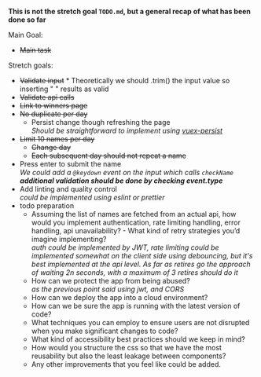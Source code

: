 **This is not the stretch goal `TODO.md`, but a general recap of what has been done so far**

Main Goal:

- ~~Main task~~

Stretch goals:
- ~~Validate input~~ * Theoretically we should .trim() the input value so inserting "  " results as valid
- ~~Validate api calls~~
- ~~Link to winners page~~
- ~~No duplicate per day~~
  - Persist change though refreshing the page  
  _Should be straightforward to implement using [vuex-persist](https://github.com/championswimmer/vuex-persist)_
- ~~Limit 10 names per day~~
  - ~~Change day~~
  - ~~Each subsequent day should not repeat a name~~  
- Press enter to submit the name  
  _We could add a `@keydown` event on the input which calls `checkName` **additional validation should be done by checking event.type**_
- Add linting and quality control  
  _could be implemented using eslint or prettier_
- todo preparation
  * Assuming the list of names are fetched from an actual api, how would you implement authentication, rate limiting handling, error handling, api unavailability? - What kind of retry strategies you’d imagine implementing?  
  _auth could be implemented by JWT, rate limiting could be implemented somewhat on the client side using debouncing, but it's best implemented at the api level. As far as retires go the approach of waiting 2n seconds, with a maximum of 3 retires should do it_
  * How can we protect the app from being abused?  
  _as the previous point said using jwt, and CORS_
  * How can we deploy the app into a cloud environment?
  * How can we be sure the app is running with the latest version of code?
  * What techniques you can employ to ensure users are not disrupted when you make significant changes to code?
  * What kind of accessibility best practices should we keep in mind?
  * How would you structure the css so that we have the most reusability but also the least leakage between components?
  * Any other improvements that you feel like could be added.